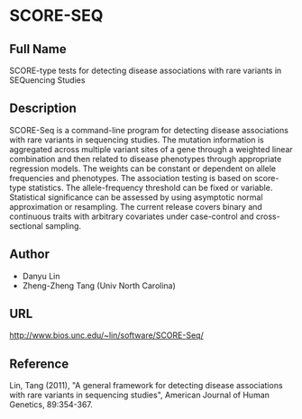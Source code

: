 # SCORE-SEQ

## Full Name
SCORE-type tests for detecting disease associations with rare variants in SEQuencing Studies

## Description
SCORE-Seq is a command-line program for detecting disease associations with rare variants in sequencing studies. The mutation information is aggregated across multiple variant sites of a gene through a weighted linear combination and then related to disease phenotypes through appropriate regression models. The weights can be constant or dependent on allele frequencies and phenotypes. The association testing is based on score-type statistics. The allele-frequency threshold can be fixed or variable. Statistical significance can be assessed by using asymptotic normal approximation or resampling. The current release covers binary and continuous traits with arbitrary covariates under case-control and cross-sectional sampling.

## Author
* Danyu Lin
* Zheng-Zheng Tang (Univ North Carolina)

## URL
http://www.bios.unc.edu/~lin/software/SCORE-Seq/

## Reference
Lin, Tang (2011), "A general framework for detecting disease associations with rare variants in sequencing studies", American Journal of Human Genetics, 89:354-367.